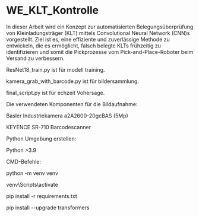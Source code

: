 # WE_KLT_Kontrolle
In dieser Arbeit wird ein Konzept zur automatisierten Belegungsüberprüfung von Kleinladungsträger (KLT) mittels Convolutional Neural Network (CNN)s vorgestellt. 
Ziel ist es, eine effiziente und zuverlässige Methode zu entwickeln, die es ermöglicht, falsch belegte KLTs frühzeitig zu identifizieren und somit die Pickprozesse vom Pick-and-Place-Roboter beim Versand zu verbessern.


ResNet18_train.py ist für modell training.

kamera_grab_with_barcode.py ist für bildersammlung.

final_script.py ist für echzeit Vohersage.

Die verwendeten Komponenten für die Bildaufnahme:

Basler Industriekamera a2A2600-20gcBAS (5Mp)

KEYENCE SR-710 Barcodescanner



Python Umgebung erstellen:

Python >3.9

CMD-Befehle:

python -m venv venv

venv\Scripts\activate

pip install -r requirements.txt

pip install --upgrade transformers

